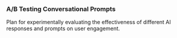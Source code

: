### A/B Testing Conversational Prompts
Plan for experimentally evaluating the effectiveness of different AI responses and prompts on user engagement.
